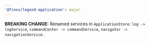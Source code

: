 ```yaml
---
'@finos/legend-application': major
---
```


**BREAKING CHANGE:** Renamed services in `ApplicationStore`: `log -> logService`, `commandCenter -> commandService`, `navigator -> navigationService`.
